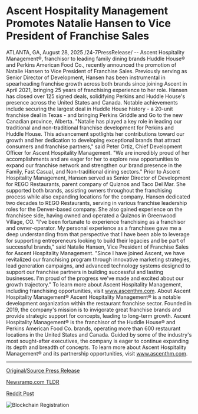 # Ascent Hospitality Management Promotes Natalie Hansen to Vice President of Franchise Sales

ATLANTA, GA, August 28, 2025 /24-7PressRelease/ -- Ascent Hospitality Management®, franchisor to leading family dining brands Huddle House® and Perkins American Food Co., recently announced the promotion of Natalie Hansen to Vice President of Franchise Sales. Previously serving as Senior Director of Development, Hansen has been instrumental in spearheading franchise growth across both brands since joining Ascent in April 2021, bringing 25 years of franchising experience to her role.  Hansen has closed over 125 signed deals, solidifying Perkins and Huddle House's presence across the United States and Canada. Notable achievements include securing the largest deal in Huddle House history - a 20-unit franchise deal in Texas - and bringing Perkins Griddle and Go to the new Canadian province, Alberta.  "Natalie has played a key role in leading our traditional and non-traditional franchise development for Perkins and Huddle House. This advancement spotlights her contributions toward our growth and her dedication to developing exceptional brands that attract consumers and franchise partners," said Peter Ortiz, Chief Development Officer for Ascent Hospitality Management. "We are incredibly proud of her accomplishments and are eager for her to explore new opportunities to expand our franchise network and strengthen our brand presence in the Family, Fast Casual, and Non-traditional dining sectors."  Prior to Ascent Hospitality Management, Hansen served as Senior Director of Development for REGO Restaurants, parent company of Quiznos and Taco Del Mar. She supported both brands, assisting owners throughout the franchising process while also expanding locations for the company. Hansen dedicated two decades to REGO Restaurants, serving in various franchise leadership roles for the Denver-based company. She also gained experience on the franchisee side, having owned and operated a Quiznos in Greenwood Village, CO.   "I've been fortunate to experience franchising as a franchisor and owner-operator. My personal experience as a franchisee gave me a deep understanding from that perspective that I have been able to leverage for supporting entrepreneurs looking to build their legacies and be part of successful brands," said Natalie Hansen, Vice President of Franchise Sales for Ascent Hospitality Management. "Since I have joined Ascent, we have revitalized our franchising program through innovative marketing strategies, lead generation campaigns, and advanced technology systems designed to support our franchise partners in building successful and lasting businesses. I'm proud of the progress we've made and excited about our growth trajectory."  To learn more about Ascent Hospitality Management, including franchising opportunities, visit www.ascenthm.com.  About Ascent Hospitality Management® Ascent Hospitality Management® is a notable development organization within the restaurant franchise sector. Founded in 2019, the company's mission is to invigorate great franchise brands and provide strategic support for concepts, leading to long-term growth. Ascent Hospitality Management® is the franchisor of the Huddle House® and Perkins American Food Co. brands, operating more than 600 restaurant locations in the United States and Canada.  Guided by some of the industry's most sought-after executives, the company is eager to continue expanding its depth and breadth of concepts.  To learn more about Ascent Hospitality Management® and its partnership opportunities, visit www.ascenthm.com. 

---

[Original/Source Press Release](https://www.24-7pressrelease.com/press-release/526280/ascent-hospitality-management-promotes-natalie-hansen-to-vice-president-of-franchise-sales)
                    

[Newsramp.com TLDR](https://newsramp.com/curated-news/ascent-hospitality-promotes-natalie-hansen-to-vp-of-franchise-sales/3326605c59296c1c4c6127051ca9af81) 

 



[Reddit Post](https://www.reddit.com/r/Leadership_Management/comments/1n2ewao/ascent_hospitality_promotes_natalie_hansen_to_vp/) 



![Blockchain Registration](https://cdn.newsramp.app/24-7PressRelease/qrcode/258/28/epic0Mdw.webp)